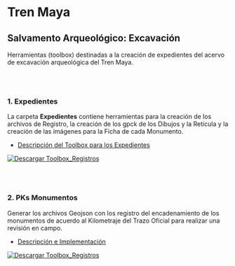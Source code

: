 # Tren Maya
## Salvamento Arqueológico: Excavación
Herramientas (toolbox) destinadas a la creación de expedientes del acervo de excavación arqueológica del Tren Maya. 

<br><br>

### 1. Expedientes

La carpeta **Expedientes** contiene herramientas para la creación de los archivos de Registro, la creación de los gpck de los Dibujos y la Retícula y la creación de las imágenes para la Ficha de cada Monumento.

- <a href="https://raw.githack.com/paolazuluaga/TrenMaya/main/Expedientes/ReadMe.html" target="_blank">Descripción del Toolbox para los Expedientes</a>
<a href="https://github.com/paolazuluaga/TrenMaya/raw/main/Expedientes/Expedientes_toolbox_v1.zip" download>
    <img src="https://img.shields.io/badge/Descargar%20Toolbox%20Expedientes-green?style=for-the-badge&logo=download" alt="Descargar Toolbox_Registros">
  </a>

<!-- Añadir más secciones de toolbox según sea necesario -->

<br><br>

### 2. PKs Monumentos

Generar los archivos Geojson con los registro del encadenamiento de los monumentos de acuerdo al Kilometraje del Trazo Oficial para realizar una revisión en campo.

- <a href="https://raw.githack.com/paolazuluaga/TrenMaya/main/PKs_Monumentos/ReadMe.html" target="_blank">Descripción e Implementación</a>
<a href="https://github.com/paolazuluaga/TrenMaya/raw/main/PKs_Monumentos/Pks_Monumentos.zip" download>
    <img src="https://img.shields.io/badge/Descargar%20Toolbox%20PKs-orange?style=for-the-badge&logo=download" alt="Descargar Toolbox_Registros">
  </a>



